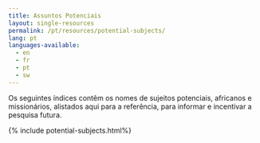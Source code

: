 ```yaml
---
title: Assuntos Potenciais
layout: single-resources
permalink: /pt/resources/potential-subjects/
lang: pt
languages-available:                         
  - en
  - fr
  - pt
  - sw
---
```

Os seguintes índices contêm os nomes de sujeitos potenciais, africanos e missionários, alistados aqui para a referência, para informar e incentivar a pesquisa futura.

{% include potential-subjects.html%}

